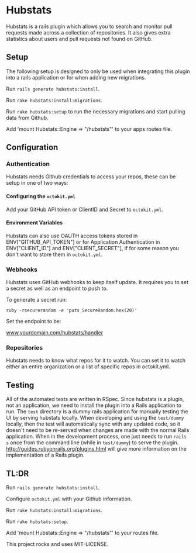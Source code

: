 # Hubstats

Hubstats is a rails plugin which allows you to search and monitor pull requests made across a collection of repositories. It also gives extra statistics about users and pull requests not found on GitHub.

## Setup

The following setup is designed to only be used when integrating this plugin into a rails application or for when adding new migrations.

 Run `rails generate hubstats:install`.

 Run `rake hubstats:install:migrations`.

 Run `rake hubstats:setup` to run the necessary migrations and start pulling data from Github.

 Add 'mount Hubstats::Engine => "/hubstats"' to your apps routes file.

## Configuration

### Authentication

Hubstats needs Github credentials to access your repos, these can be setup in one of two ways:

#### Configuring the `octokit.yml`

Add your GitHub API token or ClientID and Secret to `octokit.yml`.

#### Environment Variables

Hubstats can also use OAUTH access tokens stored in ENV["GITHUB_API_TOKEN"] or for Application Authentication in ENV["CLIENT_ID"] and ENV["CLIENT_SECRET"], if for some reason you don't want to store them in `octokit.yml`.

### Webhooks

Hubstats uses GitHub webhooks to keep itself update. It requires you to set a secret as well as an endpoint to push to.

To generate a secret run:

 ```
 ruby -rsecurerandom -e 'puts SecureRandom.hex(20)'
 ``` 

Set the endpoint to be:

 www.yourdomain.com/hubstats/handler

### Repositories 

Hubstats needs to know what repos for it to watch. You can set it to watch either an entire organization or a list of specific repos in octokit.yml.

## Testing

All of the automated tests are written in RSpec. Since hubstats is a plugin, not an application, we need to install the plugin into a Rails application to run. The `test` directory is a dummy rails application for manually testing the UI by serving hubstats locally. When developing and using the `test/dummy` locally, then the test will automatically sync with any updated code, so it doesn't need to be re-served when changes are made with the normal Rails application. When in the development process, one just needs to run `rails s` once from the command line (while in `test/dummy`) to serve the plugin. http://guides.rubyonrails.org/plugins.html will give more information on the implementation of a Rails plugin. 

## TL:DR

  Run `rails generate hubstats:install`.
  
  Configure `octokit.yml` with your Github information.
  
  Run `rake hubstats:install:migrations`.
  
  Run `rake hubstats:setup`.
  
  Add 'mount Hubstats::Engine => "/hubstats"' to your routes file.

This project rocks and uses MIT-LICENSE.
